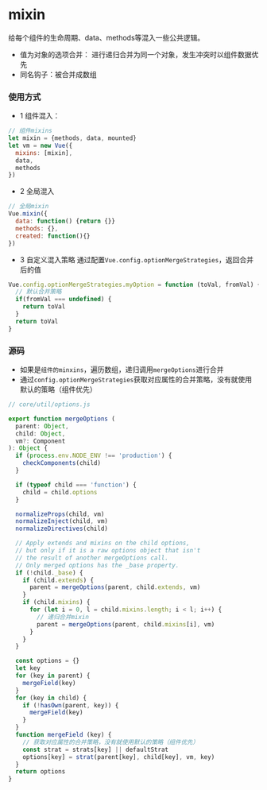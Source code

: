 # mixin
给每个组件的生命周期、data、methods等混入一些公共逻辑。
- 值为对象的选项合并： 进行递归合并为同一个对象，发生冲突时以组件数据优先
- 同名钩子：被合并成数组

### 使用方式
- 1 组件混入：
```js
// 组件mixins
let mixin = {methods, data, mounted}
let vm = new Vue({
  mixins: [mixin],
  data,
  methods
})
```
- 2 全局混入
```js
// 全局mixin
Vue.mixin({
  data: function() {return {}}
  methods: {},
  created: function(){}
})

```
- 3 自定义混入策略
  通过配置`Vue.config.optionMergeStrategies`，返回合并后的值
```js
Vue.config.optionMergeStrategies.myOption = function (toVal, fromVal) {
  // 默认合并策略
  if(fromVal === undefined) {
    return toVal
  }
  return toVal
}
```
### 源码
- 如果是`组件的minxins`，遍历数组，递归调用`mergeOptions`进行合并
- 通过`config.optionMergeStrategies`获取对应属性的合并策略，没有就使用默认的策略（组件优先）
```js
// core/util/options.js

export function mergeOptions (
  parent: Object,
  child: Object,
  vm?: Component
): Object {
  if (process.env.NODE_ENV !== 'production') {
    checkComponents(child)
  }

  if (typeof child === 'function') {
    child = child.options
  }

  normalizeProps(child, vm)
  normalizeInject(child, vm)
  normalizeDirectives(child)

  // Apply extends and mixins on the child options,
  // but only if it is a raw options object that isn't
  // the result of another mergeOptions call.
  // Only merged options has the _base property.
  if (!child._base) {
    if (child.extends) {
      parent = mergeOptions(parent, child.extends, vm)
    }
    if (child.mixins) {
      for (let i = 0, l = child.mixins.length; i < l; i++) {
        // 递归合并mixin
        parent = mergeOptions(parent, child.mixins[i], vm)
      }
    }
  }

  const options = {}
  let key
  for (key in parent) {
    mergeField(key)
  }
  for (key in child) {
    if (!hasOwn(parent, key)) {
      mergeField(key)
    }
  }
  function mergeField (key) {
    // 获取对应属性的合并策略，没有就使用默认的策略（组件优先）
    const strat = strats[key] || defaultStrat
    options[key] = strat(parent[key], child[key], vm, key)
  }
  return options
}
```



